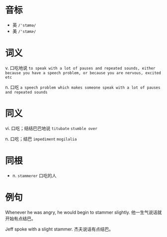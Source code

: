 # 音标

- 英 `/'stæmə/`
- 美 `/'stæmɚ/`

# 词义

v. 口吃地说
`to speak with a lot of pauses and repeated sounds, either because you have a speech problem, or because you are nervous, excited etc`

n. 口吃
`a speech problem which makes someone speak with a lot of pauses and repeated sounds`

# 同义

vi. 口吃；结结巴巴地说
`titubate` `stumble over`

n. 口吃；结巴
`impediment` `mogilalia`

# 同根

- n. `stammerer` 口吃的人

# 例句

Whenever he was angry, he would begin to stammer slightly.
他一生气说话就开始有点结巴。

Jeff spoke with a slight stammer.
杰夫说话有点结巴。


